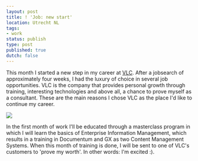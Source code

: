 ```yaml
---
layout: post
title: ! 'Job: new start'
location: Utrecht NL
tags:
- work
status: publish
type: post
published: true
dutch: false
---
```

This month I started a new step in my career at <a href="http://www.vlc.nl">VLC</a>. After a jobsearch of approximately four weeks, I had the luxury of choice in several job opportunities. VLC is the company that provides personal growth through training, interesting technologies and above all, a chance to prove myself as a consultant. These are the main reasons I chose VLC as the place I'd like to continue my career.

<a href="http://www.vlc.nl"><img src="http://www.vlc.nl/static/images/vlc-logo.gif" /></a>

In the first month of work I'll be educated through a masterclass program in which I will learn the basics of Enterprise Information Management, which results in a training in Documentum and GX as two Content Management Systems. When this month of training is done, I will be sent to one of VLC's customers to 'prove my worth'. In other words: I'm excited :).
